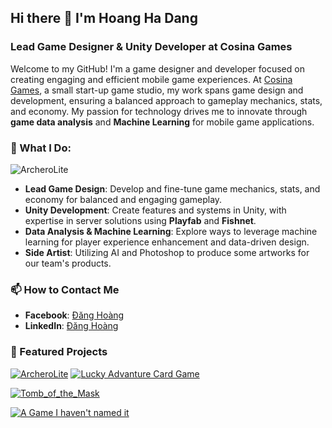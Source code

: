 ## Hi there 👋 I'm Hoang Ha Dang

### Lead Game Designer & Unity Developer at Cosina Games

Welcome to my GitHub! I'm a game designer and developer focused on creating engaging and efficient mobile game experiences. At [Cosina Games](https://www.cosinagames.com), a small start-up game studio, my work spans game design and development, ensuring a balanced approach to gameplay mechanics, stats, and economy. My passion for technology drives me to innovate through **game data analysis** and **Machine Learning** for mobile game applications.

### 🌟 What I Do:

![ArcheroLite](https://github-readme-stats.vercel.app/api?username=DangHoang2109&show_icons=true&theme=radical)

- **Lead Game Design**: Develop and fine-tune game mechanics, stats, and economy for balanced and engaging gameplay.
- **Unity Development**: Create features and systems in Unity, with expertise in server solutions using **Playfab** and **Fishnet**.
- **Data Analysis & Machine Learning**: Explore ways to leverage machine learning for player experience enhancement and data-driven design.
- **Side Artist**: Utilizing AI and Photoshop to produce some artworks for our team's products.

### 📫 How to Contact Me
- **Facebook**: [Đăng Hoàng](https://www.facebook.com/danghoangBG/)
- **LinkedIn**: [Đăng Hoàng](https://www.linkedin.com/in/hoanghd/)

### 🔹 Featured Projects

[![ArcheroLite](https://github-readme-stats.vercel.app/api/pin/?username=DangHoang2109&repo=GAMAPP_ArcheroLite&show_icons=true&theme=ambient_gradient&include_all_commits=True)]([https://github.com/anuraghazra/github-readme-stats](https://github.com/DangHoang2109/GAMAPP_ArcheroLite))
[![Lucky Advanture Card Game](https://github-readme-stats.vercel.app/api/pin/?username=DangHoang2109&repo=LuckyFarmingCardGame&show_icons=true&theme=ambient_gradient&include_all_commits=True)]([https://github.com/anuraghazra/github-readme-stats]([https://github.com/DangHoang2109/GAMAPP_ArcheroLite](https://github.com/DangHoang2109/LuckyFarmingCardGame)))

[![Tomb_of_the_Mask](https://github-readme-stats.vercel.app/api/pin/?username=PhatLam1811&repo=Crosstech_Tomb_of_the_Mask&show_icons=true&theme=ambient_gradient&include_all_commits=True)]([https://github.com/anuraghazra/github-readme-stats](https://github.com/DangHoang2109/GAMAPP_ArcheroLite))

[![A Game I haven't named it](https://github-readme-stats.vercel.app/api/pin/?username=DangHoang2109&repo=Grid_TadleFantasy_Boardgame&show_icons=true&theme=ambient_gradient&include_all_commits=True)]([https://github.com/anuraghazra/github-readme-stats]([https://github.com/DangHoang2109/Grid_TadleFantasy_Boardgame](https://github.com/DangHoang2109/Grid_TadleFantasy_Boardgame)))
